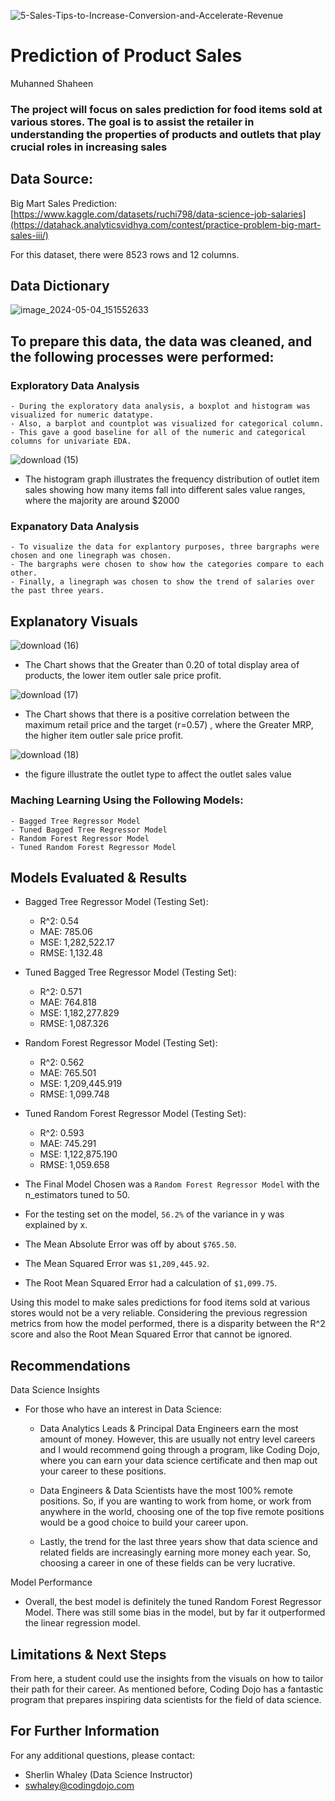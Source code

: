 

<p align = "center"> 

  ![5-Sales-Tips-to-Increase-Conversion-and-Accelerate-Revenue](https://github.com/coding-dojo-data-science/Project1_Exemplar/assets/158508098/fa6f1995-6ae4-4cb4-b9fc-eb62849322d2)

</p>


# Prediction of Product Sales


Muhanned Shaheen

### The project will focus on sales prediction for food items sold at various stores. The goal is to assist the retailer in understanding the properties of products and outlets that play crucial roles in increasing sales

## Data Source: 
Big Mart Sales Prediction:
[https://www.kaggle.com/datasets/ruchi798/data-science-job-salaries](https://datahack.analyticsvidhya.com/contest/practice-problem-big-mart-sales-iii/)

For this dataset, there were 8523 rows and 12 columns.

## Data Dictionary

<p align = "center"> 
  
  ![image_2024-05-04_151552633](https://github.com/MuhannedSh/Prediction-of-Product-Sales/assets/158508098/225eb62b-9322-4e36-9bf3-bc8691dbbcda)

</p>


## To prepare this data, the data was cleaned, and the following processes were performed:

### Exploratory Data Analysis
    - During the exploratory data analysis, a boxplot and histogram was visualized for numeric datatype. 
    - Also, a barplot and countplot was visualized for categorical column. 
    - This gave a good baseline for all of the numeric and categorical columns for univariate EDA.
    

<p align = "center"> 
  
  ![download (15)](https://github.com/MuhannedSh/Prediction-of-Product-Sales/assets/158508098/069f1321-203f-478a-9d9c-e38440117c3a)

</p>



- The histogram graph illustrates the frequency distribution of outlet item sales showing how many items fall into different sales value ranges, where the majority are around  $2000
 ### Expanatory Data Analysis 
    - To visualize the data for explantory purposes, three bargraphs were chosen and one linegraph was chosen.
    - The bargraphs were chosen to show how the categories compare to each other. 
    - Finally, a linegraph was chosen to show the trend of salaries over the past three years. 


## Explanatory Visuals

<p align = "center"> 

  ![download (16)](https://github.com/MuhannedSh/Prediction-of-Product-Sales/assets/158508098/fd3bfb68-8a37-4f3d-bf8e-3726f939b291)

</p>

- The Chart shows that the Greater than 0.20 of total display area of products, the lower item outler sale price profit.


<p align = "center"> 

![download (17)](https://github.com/MuhannedSh/Prediction-of-Product-Sales/assets/158508098/eb0f33e7-3d51-4cc8-9bea-69e7a243aff7)


</p>

- The Chart shows that there is a positive correlation between the maximum retail price and the target (r=0.57) , where the Greater MRP, the higher item outler sale price profit.


<p align = "center"> 

![download (18)](https://github.com/MuhannedSh/Prediction-of-Product-Sales/assets/158508098/d4d67311-ba3b-46ad-a87f-ad9608400f1a)



</p>

- the figure illustrate the outlet type to affect the outlet sales value
 

 ### Maching Learning Using the Following Models:
    - Bagged Tree Regressor Model
    - Tuned Bagged Tree Regressor Model
    - Random Forest Regressor Model
    - Tuned Random Forest Regressor Model
    
    
## Models Evaluated & Results

- Bagged Tree Regressor Model (Testing Set):
  - R^2: 0.54
  - MAE: 785.06
  - MSE: 1,282,522.17
  - RMSE: 1,132.48

  
- Tuned Bagged Tree Regressor Model (Testing Set):
  - R^2: 0.571
  - MAE: 764.818
  - MSE: 1,182,277.829
  - RMSE: 1,087.326


- Random Forest Regressor Model (Testing Set):
  - R^2: 0.562
  - MAE: 765.501
  - MSE: 1,209,445.919
  - RMSE: 1,099.748

- Tuned Random Forest Regressor Model (Testing Set):
  - R^2: 0.593
  - MAE: 745.291
  - MSE: 1,122,875.190
  - RMSE: 1,059.658




- The Final Model Chosen was a `Random Forest Regressor Model` with the n_estimators tuned to 50.
- For the testing set on the model, `56.2%` of the variance in y was explained by x. 
- The Mean Absolute Error was off by about `$765.50`.
- The Mean Squared Error was `$1,209,445.92`.
- The Root Mean Squared Error had a calculation of `$1,099.75`.

Using this model to make sales predictions for food items sold at various stores would not be a very reliable. Considering the previous regression metrics from how the model performed, there is a disparity between the R^2 score and also the Root Mean Squared Error that cannot be ignored.

## Recommendations

Data Science Insights

- For those who have an interest in Data Science:
  - Data Analytics Leads & Principal Data Engineers earn the most amount of money. However, this are usually not entry level careers and I would recommend going through a program, like Coding Dojo, where you can earn your data science certificate and then map out your career to these positions.

  - Data Engineers & Data Scientists have the most 100% remote positions. So, if you are wanting to work from home, or work from anywhere in the world, choosing one of the top five remote positions would be a good choice to build your career upon.
  
  - Lastly, the trend for the last three years show that data science and related fields are increasingly earning more money each year. So, choosing a career in one of these fields can be very lucrative.

Model Performance
- Overall, the best model is definitely the tuned Random Forest Regressor Model. There was still some bias in the model, but by far it outperformed the linear regression model. 


## Limitations & Next Steps

From here, a student could use the insights from the visuals on how to tailor their path for their career. As mentioned before, Coding Dojo has a fantastic program that prepares inspiring data scientists for the field of data science. 

## For Further Information

For any additional questions, please contact: 
- Sherlin Whaley (Data Science Instructor)
- swhaley@codingdojo.com

